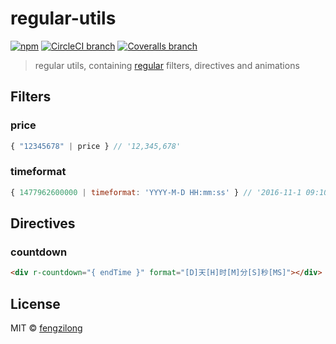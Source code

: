 # regular-utils
[![npm](https://img.shields.io/npm/v/regular-utils.svg?style=flat-square)]() [![CircleCI branch](https://img.shields.io/circleci/project/github/fengzilong/regular-utils/master.svg?style=flat-square)](https://circleci.com/gh/fengzilong/regular-utils/) [![Coveralls branch](https://img.shields.io/coveralls/fengzilong/regular-utils/master.svg?style=flat-square)](https://coveralls.io/github/fengzilong/regular-utils?branch=master)

> regular utils, containing [regular](https://github.com/regularjs/regular) filters, directives and animations

## Filters

### price

```js
{ "12345678" | price } // '12,345,678'
```

### timeformat

```js
{ 1477962600000 | timeformat: 'YYYY-M-D HH:mm:ss' } // '2016-11-1 09:10:00'
```

## Directives

### countdown

```html
<div r-countdown="{ endTime }" format="[D]天[H]时[M]分[S]秒[MS]"></div>
```

## License

MIT &copy; [fengzilong](https://github.com/fengzilong)
